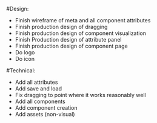 #Design:
- Finish wireframe of meta and all component attributes
- Finish production design of dragging
- Finish production design of component visualization
- Finish Production design of attribute panel
- Finish production design of component page
- Do logo
- Do icon

#Technical:
- Add all attributes
- Add save and load
- Fix dragging to point where it works reasonably well
- Add all components
- Add component creation
- Add assets (non-visual)
